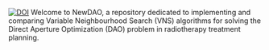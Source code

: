 [![DOI](https://zenodo.org/badge/DOI/10.5281/zenodo.14166925.svg)](https://doi.org/10.5281/zenodo.14166925)
Welcome to NewDAO, a repository dedicated to implementing and comparing Variable Neighbourhood Search (VNS) algorithms for solving the Direct Aperture Optimization (DAO) problem in radiotherapy treatment planning.
